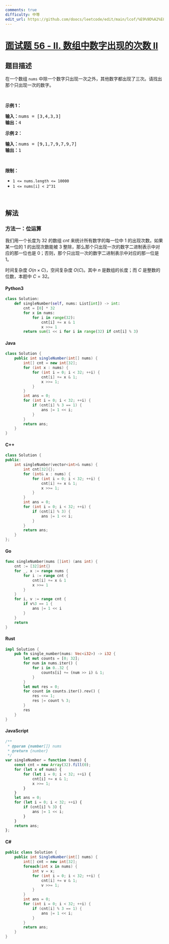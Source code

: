 ```yaml
---
comments: true
difficulty: 中等
edit_url: https://github.com/doocs/leetcode/edit/main/lcof/%E9%9D%A2%E8%AF%95%E9%A2%9856%20-%20II.%20%E6%95%B0%E7%BB%84%E4%B8%AD%E6%95%B0%E5%AD%97%E5%87%BA%E7%8E%B0%E7%9A%84%E6%AC%A1%E6%95%B0%20II/README.md
---
```


<!-- problem:start -->

# [面试题 56 - II. 数组中数字出现的次数 II](https://leetcode.cn/problems/shu-zu-zhong-shu-zi-chu-xian-de-ci-shu-ii-lcof/)

## 题目描述

<!-- description:start -->

<p>在一个数组 <code>nums</code> 中除一个数字只出现一次之外，其他数字都出现了三次。请找出那个只出现一次的数字。</p>

<p>&nbsp;</p>

<p><strong>示例 1：</strong></p>

<pre><strong>输入：</strong>nums = [3,4,3,3]
<strong>输出：</strong>4
</pre>

<p><strong>示例 2：</strong></p>

<pre><strong>输入：</strong>nums = [9,1,7,9,7,9,7]
<strong>输出：</strong>1</pre>

<p>&nbsp;</p>

<p><strong>限制：</strong></p>

<ul>
	<li><code>1 &lt;= nums.length &lt;= 10000</code></li>
	<li><code>1 &lt;= nums[i] &lt; 2^31</code></li>
</ul>

<p>&nbsp;</p>

<!-- description:end -->

## 解法

<!-- solution:start -->

### 方法一：位运算

我们用一个长度为 32 的数组 $cnt$ 来统计所有数字的每一位中 $1$ 的出现次数。如果某一位的 $1$ 的出现次数能被 $3$ 整除，那么那个只出现一次的数字二进制表示中对应的那一位也是 $0$；否则，那个只出现一次的数字二进制表示中对应的那一位是 $1$。

时间复杂度 $O(n \times C)$，空间复杂度 $O(C)$。其中 $n$ 是数组的长度；而 $C$ 是整数的位数，本题中 $C=32$。

<!-- tabs:start -->

#### Python3

```python
class Solution:
    def singleNumber(self, nums: List[int]) -> int:
        cnt = [0] * 32
        for x in nums:
            for i in range(32):
                cnt[i] += x & 1
                x >>= 1
        return sum(1 << i for i in range(32) if cnt[i] % 3)
```

#### Java

```java
class Solution {
    public int singleNumber(int[] nums) {
        int[] cnt = new int[32];
        for (int x : nums) {
            for (int i = 0; i < 32; ++i) {
                cnt[i] += x & 1;
                x >>= 1;
            }
        }
        int ans = 0;
        for (int i = 0; i < 32; ++i) {
            if (cnt[i] % 3 == 1) {
                ans |= 1 << i;
            }
        }
        return ans;
    }
}
```

#### C++

```cpp
class Solution {
public:
    int singleNumber(vector<int>& nums) {
        int cnt[32]{};
        for (int& x : nums) {
            for (int i = 0; i < 32; ++i) {
                cnt[i] += x & 1;
                x >>= 1;
            }
        }
        int ans = 0;
        for (int i = 0; i < 32; ++i) {
            if (cnt[i] % 3) {
                ans |= 1 << i;
            }
        }
        return ans;
    }
};
```

#### Go

```go
func singleNumber(nums []int) (ans int) {
	cnt := [32]int{}
	for _, x := range nums {
		for i := range cnt {
			cnt[i] += x & 1
			x >>= 1
		}
	}
	for i, v := range cnt {
		if v%3 == 1 {
			ans |= 1 << i
		}
	}
	return
}
```

#### Rust

```rust
impl Solution {
    pub fn single_number(nums: Vec<i32>) -> i32 {
        let mut counts = [0; 32];
        for num in nums.iter() {
            for i in 0..32 {
                counts[i] += (num >> i) & 1;
            }
        }
        let mut res = 0;
        for count in counts.iter().rev() {
            res <<= 1;
            res |= count % 3;
        }
        res
    }
}
```

#### JavaScript

```js
/**
 * @param {number[]} nums
 * @return {number}
 */
var singleNumber = function (nums) {
    const cnt = new Array(32).fill(0);
    for (let x of nums) {
        for (let i = 0; i < 32; ++i) {
            cnt[i] += x & 1;
            x >>= 1;
        }
    }
    let ans = 0;
    for (let i = 0; i < 32; ++i) {
        if (cnt[i] % 3) {
            ans |= 1 << i;
        }
    }
    return ans;
};
```

#### C#

```cs
public class Solution {
    public int SingleNumber(int[] nums) {
        int[] cnt = new int[32];
        foreach(int x in nums) {
            int v = x;
            for (int i = 0; i < 32; ++i) {
                cnt[i] += v & 1;
                v >>= 1;
            }
        }
        int ans = 0;
        for (int i = 0; i < 32; ++i) {
            if (cnt[i] % 3 == 1) {
                ans |= 1 << i;
            }
        }
        return ans;
    }
}
```

<!-- tabs:end -->

<!-- solution:end -->

<!-- problem:end -->
